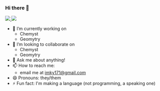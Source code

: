 ### Hi there 👋

<a href="https://github.com/anuraghazra/github-readme-stats">
  <img src="https://github-readme-stats.vercel.app/api?username=mordy-python&show_icons=true&theme=solarized-dark" />
</a>
<a href="https://github.com/anuraghazra/github-readme-stats">
  <img src="https://github-readme-stats.vercel.app/api/top-langs/?username=mordy-python&layout=compact" />
</a>
<!-- [![trophy](https://github-profile-trophy.vercel.app/?username=mordy-python)](https://github.com/ryo-ma/github-profile-trophy) -->
<br>

- 🔭 I’m currently working on 
    - Chemyst
    - Geomytry
- 👯 I’m looking to collaborate on
  - Chemyst
   - Geomytry
- 💬 Ask me about anything!
- 📫 How to reach me: 
   - email me at [imky171@gmail.com](mailto:imky171@gmail.com)
- 😄 Pronouns: <!--shey/her--> they/them
- ⚡ Fun fact: I'm making a language (not programming, a speaking one)
